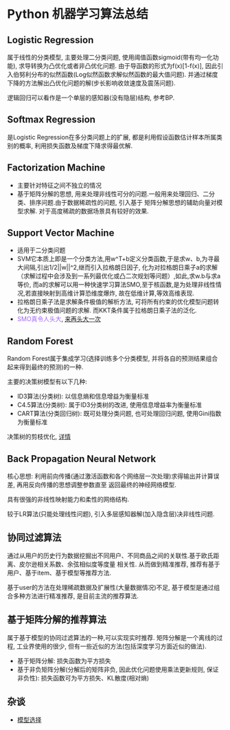 # Python 机器学习算法总结

## Logistic Regression

属于线性的分类模型, 主要处理二分类问题, 使用阈值函数sigmoid(带有均一化功能), 求导转换为凸优化或者非凸优化问题. 
由于导函数的形式为f(x)[1-f(x)], 因此引入伯努利分布的似然函数(Log似然函数求解似然函数的最大值问题). 
并通过梯度下降的方法解出凸优化问题的解(步长影响收敛速度及震荡问题).

逻辑回归可以看作是一个单层的感知器(没有隐层)结构, 参考BP.

## Softmax Regression

是Logistic Regression在多分类问题上的扩展, 都是利用假设函数估计样本所属类别的概率, 利用损失函数及梯度下降求得最优解.

## Factorization Machine

- 主要针对特征之间不独立的情况
- 基于矩阵分解的思想, 用来处理非线性可分的问题.一般用来处理回归、二分类、排序问题.由于数据稀疏性的问题, 引入基于
矩阵分解思想的辅助向量对模型求解. 对于高度稀疏的数据场景具有较好的效果.

## Support Vector Machine

- 适用于二分类问题
- SVM它本质上即是一个分类方法,用w^T+b定义分类函数,于是求w、b,为寻最大间隔,引出1/2||w||^2,继而引入拉格朗日因子,
化为对拉格朗日乘子a的求解（求解过程中会涉及到一系列最优化或凸二次规划等问题）,如此,求w.b与求a等价,
而a的求解可以用一种快速学习算法SMO,至于核函数,是为处理非线性情况,若直接映射到高维计算恐维度爆炸,
故在低维计算,等效高维表现.
- 拉格朗日乘子法是求解条件极值的解析方法, 可将所有约束的优化模型问题转化为无约束极值问题的求解.
而KKT条件属于拉格朗日乘子法的泛化.
- <font color=#9F65F9>SMO真令人头大</font>, [来再头大一次](https://www.cnblogs.com/pinard/p/6111471.html)

## Random Forest

Random Forest属于集成学习(选择训练多个分类模型, 并将各自的预测结果组合起来得到最终的预测)的一种.

主要的决策树模型有以下几种:
- ID3算法(分类树): 以信息熵和信息增益为衡量标准
- C4.5算法(分类树): 属于ID3分类树的改进, 使用信息增益率为衡量标准
- CART算法(分类回归树): 既可处理分类问题, 也可处理回归问题, 使用Gini指数为衡量标准

决策树的剪枝优化, [详情](Part1-Classification/Chapter5-Random-Forest.md)

## Back Propagation Neural Network

核心思想: 利用前向传播(通过激活函数和各个网络层一次处理)求得输出并计算误差, 再用反向传播的思想调整参数直至
返回最终的神经网络模型.

具有很强的非线性映射能力和柔性的网络结构.

较于LR算法(只能处理线性问题), 引入多层感知器解(加入隐含层)决非线性问题.

## 协同过滤算法

通过从用户的历史行为数据挖掘出不同用户、不同商品之间的关联性.基于欧氏距离、皮尔逊相关系数、余弦相似度等度量
相关性. 从而做到精准推荐, 推荐有基于用户、基于item、基于模型等推荐方法. 

基于user的方法在处理稀疏数据及扩展性(大量数据情况)不足, 基于模型是通过组合多种方法进行精准推荐,
是目前主流的推荐算法.

## 基于矩阵分解的推荐算法

属于基于模型的协同过滤算法的一种,可以实现实时推荐. 
矩阵分解是一个离线的过程, 工业界使用的很少, 但有一些近似的方法(包括深度学习方面近似的做法).
- 基于矩阵分解: 损失函数为平方损失
- 基于非负矩阵分解(分解后的矩阵非负, 因此优化问题使用乘法更新规则, 保证非负性): 损失函数可为平方损失、KL散度(相对熵)


## 杂谈

- [模型选择](MularGif/module%20choice.jpg)